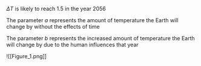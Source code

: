 $\Delta T$ is likely to reach $1.5$ in the year $2056$

The parameter $a$ represents the amount of temperature the Earth will change by without the effects of time

The parameter $b$ represents the increased amount of temperature the Earth will change by due to the human influences that year

![[Figure_1.png]]